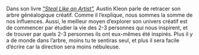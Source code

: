 Dans son livre [“](https://substack.com/redirect/82dd799d-5b88-4ce1-8771-76c58dbf0be7?j=eyJ1IjoiMXhycnYxIn0.joRqPI9owhoxhUWLVMhwtUUpsUh-lLXvbQQOEy4JvF4)_[Steal Like an Artist”](https://substack.com/redirect/82dd799d-5b88-4ce1-8771-76c58dbf0be7?j=eyJ1IjoiMXhycnYxIn0.joRqPI9owhoxhUWLVMhwtUUpsUh-lLXvbQQOEy4JvF4),_ Austin Kleon parle de retracer son arbre généalogique créatif. Comme il l’explique, nous sommes la somme de nos influences. Aussi, le meilleur moyen d’explorer son univers créatif est de commencer par étudier la vie des 2-3 personnes qui nous inspirent, et de trouver par quels 2-3 personnes ils ont eux-mêmes été inspirés. Plus il y a de monde dans l’arbre, moins tu te sentiras seul, et plus il sera facile d’écrire car la direction sera moins nébuleuse.